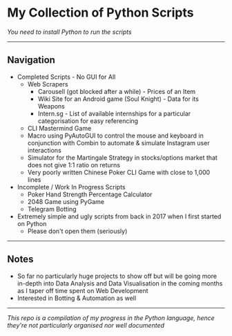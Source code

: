 # My Collection of Python Scripts
_You need to install Python to run the scripts_

---

## Navigation
* Completed Scripts - No GUI for All
    * Web Scrapers
        * Carousell (got blocked after a while) - Prices of an Item
        * Wiki Site for an Android game (Soul Knight) - Data for its Weapons
        * Intern.sg - List of available internships for a particular categorisation for easy referencing
    * CLI Mastermind Game
    * Macro using PyAutoGUI to control the mouse and keyboard in conjunction with Combin to automate & simulate Instagram user interactions
    * Simulator for the Martingale Strategy in stocks/options market that does not give 1:1 ratio on returns
    * Very poorly written Chinese Poker CLI Game with close to 1,000 lines
* Incomplete / Work In Progress Scripts
    * Poker Hand Strength Percentage Calculator
    * 2048 Game using PyGame
    * Telegram Botting
* Extremely simple and ugly scripts from back in 2017 when I first started on Python
    * Please don't open them (seriously)

---

## Notes
* So far no particularly huge projects to show off but will be going more in-depth into Data Analysis and Data Visualisation in the coming months as I taper off time spent on Web Development
* Interested in Botting & Automation as well

---

_This repo is a compilation of my progress in the Python language, hence they're not particularly organised nor well documented_